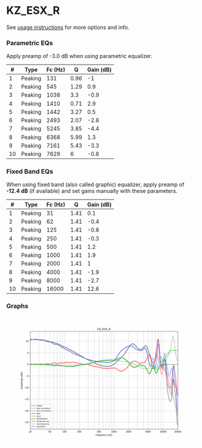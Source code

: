 # KZ_ESX_R
See [usage instructions](https://github.com/jaakkopasanen/AutoEq#usage) for more options and info.

### Parametric EQs
Apply preamp of -3.0 dB when using parametric equalizer.

|   # | Type    |   Fc (Hz) |    Q |   Gain (dB) |
|-----|---------|-----------|------|-------------|
|   1 | Peaking |       131 | 0.96 |        -1   |
|   2 | Peaking |       545 | 1.29 |         0.9 |
|   3 | Peaking |      1038 | 3.3  |        -0.9 |
|   4 | Peaking |      1410 | 0.71 |         2.9 |
|   5 | Peaking |      1442 | 3.27 |         0.5 |
|   6 | Peaking |      2493 | 2.07 |        -2.8 |
|   7 | Peaking |      5245 | 3.85 |        -4.4 |
|   8 | Peaking |      6368 | 5.99 |         1.3 |
|   9 | Peaking |      7161 | 5.43 |        -3.3 |
|  10 | Peaking |      7629 | 6    |        -0.8 |

### Fixed Band EQs
When using fixed band (also called graphic) equalizer, apply preamp of **-12.4 dB** (if available) and set gains manually with these parameters.

|   # | Type    |   Fc (Hz) |    Q |   Gain (dB) |
|-----|---------|-----------|------|-------------|
|   1 | Peaking |        31 | 1.41 |         0.1 |
|   2 | Peaking |        62 | 1.41 |        -0.4 |
|   3 | Peaking |       125 | 1.41 |        -0.8 |
|   4 | Peaking |       250 | 1.41 |        -0.3 |
|   5 | Peaking |       500 | 1.41 |         1.2 |
|   6 | Peaking |      1000 | 1.41 |         1.9 |
|   7 | Peaking |      2000 | 1.41 |         1   |
|   8 | Peaking |      4000 | 1.41 |        -1.9 |
|   9 | Peaking |      8000 | 1.41 |        -2.7 |
|  10 | Peaking |     16000 | 1.41 |        12.6 |

### Graphs
![](./KZ_ESX_R.png)
